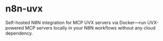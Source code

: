 # n8n-uvx
Self-hosted N8N integration for MCP UVX servers via Docker—run UVX-powered MCP servers locally in your N8N workflows without any cloud dependency.
